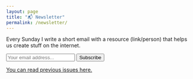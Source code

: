 ```yaml
---
layout: page
title: "📬 Newsletter"
permalink: /newsletter/
---
```


Every Sunday I write a short email with a resource (link/person) that helps us create stuff on the internet.

<div id="revue-embed">
    <form action="https://www.getrevue.co/profile/bromanblog/add_subscriber" method="post" id="revue-form" name="revue-form"  target="_blank">
        <input class="revue-form-field" placeholder="Your email address..." type="email" name="member[email]" id="member_email">
        <input type="submit" value="Subscribe" name="member[subscribe]" id="member_submit">
    </form>
</div>

<a href="https://www.getrevue.co/profile/bromanblog" class="post-link" target="_blank">You can read previous issues here.</a>
